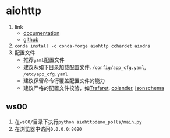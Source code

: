 # aiohttp

1. link
   * [documentation](https://aiohttp.readthedocs.io/en/stable/)
   * [github](https://github.com/aio-libs/aiohttp/)
2. `conda install -c conda-forge aiohttp cchardet aiodns`
3. 配置文件
   * 推荐`yaml`配置文件
   * 建议从如下目录加载配置文件`./config/app_cfg.yaml`, `/etc/app_cfg.yaml`
   * 建议保留命令行覆盖配置文件的能力
   * 建议严格的配置文件校验，如[Trafaret](https://github.com/Deepwalker/trafaret), [colander](https://github.com/Pylons/colander), [jsonschema](https://github.com/Julian/jsonschema)

## ws00

1. 在`ws00/`目录下执行`python aiohttpdemo_polls/main.py`
2. 在浏览器中访问`0.0.0.0:8080`

